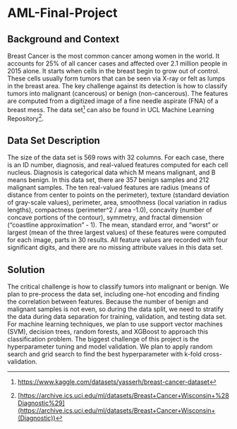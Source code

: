 # AML-Final-Project

## Background and Context

Breast Cancer is the most common cancer among women in the world. It accounts for 25% of all cancer cases and affected over 2.1 million people in 2015 alone. It starts when cells in the breast begin to grow out of control. These cells usually form tumors that can be seen via X-ray or felt as lumps in the breast area. The key challenge against its detection is how to classify tumors into malignant (cancerous) or benign (non-cancerous). 
The features are computed from a digitized image of a fine needle aspirate (FNA) of a breast mess. The data set[^fn1] can also be found in UCL Machine Learning Repository[^fn2].

## **Data Set Description**

The size of the data set is 569 rows with 32 columns. For each case, there is an ID number, diagnosis, and real-valued features computed for each cell nucleus. Diagnosis is categorical data which M means malignant, and B means benign. In this data set, there are 357 benign samples and 212 malignant samples.
The ten real-valued features are radius (means of distance from center to points on the perimeter), texture (standard deviation of gray-scale values), perimeter, area, smoothness (local variation in radius lengths), compactness (perimeter^2 / area -1.0), concavity (number of concave portions of the contour), symmetry, and fractal dimension (“coastline approximation” - 1). 
The mean, standard error, and “worst” or largest (mean of the three largest values) of these features were computed for each image, parts in 30 results. All feature values are recorded with four significant digits, and there are no missing attribute values in this data set.

## **Solution**

The critical challenge is how to classify tumors into malignant or benign. We plan to pre-process the data set, including one-hot encoding and finding the correlation between features. Because the number of benign and malignant samples is not even, so during the data split, we need to stratify the data during data separation for training, validation, and testing data set.
For machine learning techniques, we plan to use support vector machines (SVM), decision trees, random forests, and XGBoost to approach this classification problem. The biggest challenge of this project is the hyperparameter tuning and model validation. We plan to apply random search and grid search to find the best hyperparameter with k-fold cross-validation.

[^fn1]: https://www.kaggle.com/datasets/yasserh/breast-cancer-dataset 
[^fn2]:  [https://archive.ics.uci.edu/ml/datasets/Breast+Cancer+Wisconsin+%28Diagnostic%29](https://archive.ics.uci.edu/ml/datasets/Breast+Cancer+Wisconsin+(Diagnostic)) 
